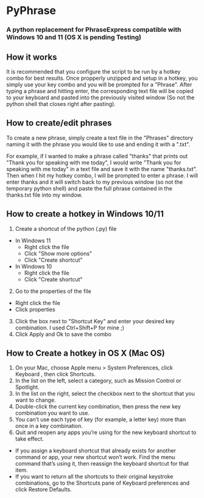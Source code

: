 # PyPhrase

### A python replacement for PhraseExpress compatible with Windows 10 and 11 (OS X is pending Testing)


## How it works
It is recommended that you configure the script to be run by a hotkey combo for best results. Once propperly unzipped and setup in a hotkey, you simply use your key combo and you will be prompted for a "Phrase". After typing a phrase and hitting enter, the corresponding text file will be copied to your keyboard and pasted into the previously visited window (So not the python shell that closes right after pasting).

## How to create/edit phrases
To create a new phrase, simply create a text file in the "Phrases" directory naming it with the phrase you would like to use and ending it with a ".txt". 

For example, if I wanted to make a phrase called "thanks" that prints out "Thank you for speaking with me today", I would write "Thank you for speaking with me today" in a text file and save it with the name "thanks.txt". Then when I hit my hotkey combo, I will be prompted to enter a phrase. I will enter thanks and it will switch back to my previous window (so not the temporary python shell) and paste the full phrase contained in the thanks.txt file into my window.


## How to create a hotkey in Windows 10/11
1. Create a shortcut of the python (.py) file
  - In Windows 11
    - Right click the file
    - Click "Show more options"
    - Click "Create shortcut"
  - In Windows 10
    - Right click the file
    - Click "Create shortcut"
2. Go to the properties of the file
  - Right click the file
  - Click properties
3. Click the box next to "Shortcut Key" and enter your desired key combination. I used Ctrl+Shift+P for mine ;)
4. Click Apply and Ok to save the combo

## How to Create a hotkey in OS X (Mac OS)

1. On your Mac, choose Apple menu  > System Preferences, click Keyboard , then click Shortcuts.
2. In the list on the left, select a category, such as Mission Control or Spotlight.
3. In the list on the right, select the checkbox next to the shortcut that you want to change.
4. Double-click the current key combination, then press the new key combination you want to use.
5. You can’t use each type of key (for example, a letter key) more than once in a key combination.
6. Quit and reopen any apps you’re using for the new keyboard shortcut to take effect.
  - If you assign a keyboard shortcut that already exists for another command or app, your new shortcut won’t work. Find the menu command that’s using it, then reassign the keyboard shortcut for that item.
  - If you want to return all the shortcuts to their original keystroke combinations, go to the Shortcuts pane of Keyboard preferences and click Restore Defaults.
